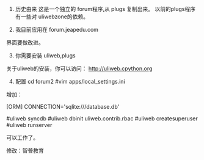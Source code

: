 1. 历史由来
这是一个独立的 forum程序,从 plugs 复制出来。
以前的plugs程序有一些对 uliwebzone的依赖。

2. 我目前应用在 forum.jeapedu.com

界面要做改进。

3. 你需要安装 uliweb,plugs 

关于uliweb的安装，你可以访问：
http://uliweb.cpython.org

4. 配置
cd forum2
#vim apps/local_settings.ini

增加：
	
[ORM]
CONNECTION='sqlite:///database.db'

#uliweb syncdb
#uliweb dbinit uliweb.contrib.rbac
#uliweb createsuperuser
#uliweb runserver

可以工作了。

修改：智普教育
